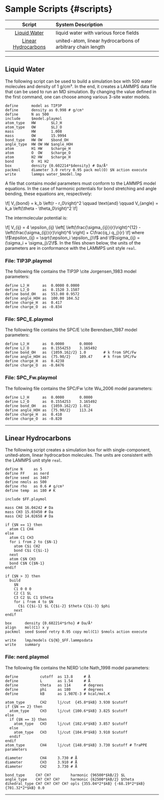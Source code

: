 Sample Scripts    {#scripts}
==============

| Script                | System Description                                                       |
|:---------------------:|:-------------------------------------------------------------------------|
| [Liquid Water]        | liquid water with various force fields                                   |
| [Linear Hydrocarbons] | united-atom, linear hydrocarbons of arbitrary chain length               |

----------------------------------------------------------------------------------------------------
<a name="liquid_water"></a>
Liquid Water
----------------------------------------------------------------------------------------------------

The following script can be used to build a simulation box with 500 water molecules and density of
1 g/cm³. In the end, it creates a LAMMPS data file that can be used to run an MD simulation. By
changing the value defined in the first command, one can choose among various 3-site water models.

~~~~~~~~~~~~~~~~~~~~~~~~~~~~~~~~~~~~~~~~~~~~~~~~~~~~~~~~~~~~~~~~~~~~~~~~~~~~~~~~
define 		model as TIP3P
define		density as 0.998 # g/cm³
define  	N as 500
include		$model.playmol
atom_type	HW       $LJ_H
atom_type	OW       $LJ_O
mass		HW       1.008
mass		OW       15.9994
bond_type	HW OW    $bond_OH
angle_type	HW OW HW $angle_HOH
atom		H1 HW    $charge_H
atom		O  OW    $charge_O
atom		H2 HW    $charge_H
bond		O  H1 H2
box    		density {0.602214*$density} # Da/Å³
packmol		diameter 3.0 retry 0.95 pack mol(O) $N action execute
write		lammps water_$model.lmp
~~~~~~~~~~~~~~~~~~~~~~~~~~~~~~~~~~~~~~~~~~~~~~~~~~~~~~~~~~~~~~~~~~~~~~~~~~~~~~~~

A file that contains model parameters must conform to the LAMMPS model equations. In the case of
harmonic potentials for bond stretching and angle bending, these equations are, respectively:

\f[
  V_{bond} = k_b \left(r - r_0\right)^2 \qquad \text{and} \qquad
  V_{angle} = k_a \left(\theta - \theta_0\right)^2
\f]

The intermolecular potential is:

\f[
  V_{ij} = 4 \epsilon_{ij} \left[ \left(\frac{\sigma_{ij}}{r}\right)^{12} -
                                  \left(\frac{\sigma_{ij}}{r}\right)^6
                           \right] + C\frac{q_i q_j}{r}
\f]
where \f$\epsilon_{ij} = \sqrt{\epsilon_i \epsilon_j}\f$ and \f$\sigma_{ij} = (\sigma_i +
\sigma_j)/2\f$. In the files shown below, the units of the parameters are in conformance with the
LAMMPS unit style `real`.

### File: TIP3P.playmol

The following file contains the TIP3P \cite Jorgensen_1983 model parameters:

~~~~~~~~~~~~~~~~~~~~~~~~~~~~~~~~~~~~~~~~~~~~~~~~~~~~~~~~~~~~~~~~~~~~~~~~~~~~~~~~
define LJ_H      as  0.0000 0.0000
define LJ_O      as  0.1520 3.1507
define bond_OH   as  553.00 0.9572
define angle_HOH as  100.00 104.52
define charge_H  as  0.417
define charge_O  as -0.834
~~~~~~~~~~~~~~~~~~~~~~~~~~~~~~~~~~~~~~~~~~~~~~~~~~~~~~~~~~~~~~~~~~~~~~~~~~~~~~~~

### File: SPC_E.playmol

The following file contains the SPC/E \cite Berendsen_1987 model parameters:

~~~~~~~~~~~~~~~~~~~~~~~~~~~~~~~~~~~~~~~~~~~~~~~~~~~~~~~~~~~~~~~~~~~~~~~~~~~~~~~~
define LJ_H      as  0.0000       0.0000
define LJ_O      as  0.1554253    3.165492
define bond_OH   as  {1059.162/2} 1.0        # k from SPC/Fw
define angle_HOH as  {75.90/2}    109.47     # k from SPC/Fw
define charge_H  as  0.4238
define charge_O  as -0.8476
~~~~~~~~~~~~~~~~~~~~~~~~~~~~~~~~~~~~~~~~~~~~~~~~~~~~~~~~~~~~~~~~~~~~~~~~~~~~~~~~

### File: SPC_Fw.playmol

The following file contains the SPC/Fw \cite Wu_2006 model parameters:

~~~~~~~~~~~~~~~~~~~~~~~~~~~~~~~~~~~~~~~~~~~~~~~~~~~~~~~~~~~~~~~~~~~~~~~~~~~~~~~~
define LJ_H      as  0.0000       0.0000
define LJ_O      as  0.1554253    3.165492
define bond_OH   as  {1059.162/2} 1.012
define angle_HOH as  {75.90/2}    113.24
define charge_H  as  0.410
define charge_O  as -0.820
~~~~~~~~~~~~~~~~~~~~~~~~~~~~~~~~~~~~~~~~~~~~~~~~~~~~~~~~~~~~~~~~~~~~~~~~~~~~~~~~



----------------------------------------------------------------------------------------------------
<a name="linear_hydrocarbons"></a>
Linear Hydrocarbons
----------------------------------------------------------------------------------------------------

The following script creates a simulation box for with single-component, united-atom, linear
hydrocarbon molecules. The units are consistent with the LAMMPS unit style `real`.

~~~~~~~~~~~~~~~~~~~~~~~~~~~~~~~~~~~~~~~~~~~~~~~~~~~~~~~~~~~~~~~~~~~~~~~~~~~~~~~~
define N     as 5
define FF    as nerd
define seed  as 3467
define nmols as 500
define rho   as 0.6 # g/cm³
define temp  as 180 # K

include $FF.playmol

mass CH4 16.04242 # Da
mass CH3 15.03450 # Da
mass CH2 14.02658 # Da

if {$N == 1} then
  atom C1 CH4
else
  atom C1 CH3
  for i from 2 to {$N-1}
    atom C$i CH2
    bond C$i C{$i-1}
  next
  atom C$N CH3
  bond C$N C{$N-1}
endif

if {$N > 3} then
  build
    $N
    C1 0 0 0
    C2 C1 $L
    C3 C2 $L C1 $theta
    for i from 4 to $N
      C$i C{$i-1} $L C{$i-2} $theta C{$i-3} $phi
    next
endif

box      density {0.602214*$rho} # Da/Å³
align    mol(C1) x y
packmol  seed $seed retry 0.95 copy mol(C1) $nmols action execute

write    lmp/models C${N}_$FF.lammpsdata
write    summary
~~~~~~~~~~~~~~~~~~~~~~~~~~~~~~~~~~~~~~~~~~~~~~~~~~~~~~~~~~~~~~~~~~~~~~~~~~~~~~~~

### File: nerd.playmol

The following file contains the NERD \cite Nath_1998 model parameters:

~~~~~~~~~~~~~~~~~~~~~~~~~~~~~~~~~~~~~~~~~~~~~~~~~~~~~~~~~~~~~~~~~~~~~~~~~~~~~~~~
define          cutoff  as 13.8     # Å
define          L       as 1.54     # Å
define          theta   as 114      # degrees
define          phi     as 180      # degrees
define          kB      as 1.987E-3 # kcal/mol.K

atom_type       CH2     lj/cut  {45.8*$kB} 3.930 $cutoff
if {$N == 2} then
  atom_type     CH3     lj/cut {100.6*$kB} 3.825 $cutoff
else
  if {$N == 3} then
    atom_type   CH3     lj/cut {102.6*$kB} 3.857 $cutoff
  else
    atom_type   CH3     lj/cut {104.0*$kB} 3.910 $cutoff
  endif
endif
atom_type       CH4     lj/cut {148.0*$kB} 3.730 $cutoff # TraPPE parameters

diameter        CH4     3.730 # Å
diameter        CH3     3.910 # Å
diameter        CH2     3.730 # Å

bond_type     CH? CH?         harmonic {96500*$kB/2} $L
angle_type    CH? CH? CH?     harmonic {62500*$kB/2} $theta
dihedral_type CH? CH? CH? CH? opls {355.04*2*$kB} {-68.19*2*$kB} {701.32*2*$kB} 0.0
~~~~~~~~~~~~~~~~~~~~~~~~~~~~~~~~~~~~~~~~~~~~~~~~~~~~~~~~~~~~~~~~~~~~~~~~~~~~~~~~

----------------------------------------------------------------------------------------------------

[Liquid Water]:			#liquid_water
[Linear Hydrocarbons]:		#linear_hydrocarbons
